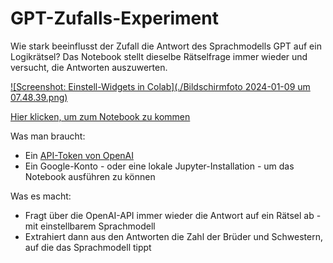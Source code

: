 # GPT-Zufalls-Experiment
Wie stark beeinflusst der Zufall die Antwort des Sprachmodells GPT auf ein Logikrätsel? Das Notebook stellt dieselbe Rätselfrage immer wieder und versucht, die Antworten auszuwerten.

[![Screenshot: Einstell-Widgets in Colab](./Bildschirmfoto 2024-01-09 um 07.48.39.png)](./GPT_Antwort_auf_Rätselfrage_testen.ipynb)

[Hier klicken, um zum Notebook zu kommen](./GPT_Antwort_auf_Rätselfrage_testen.ipynb)

Was man braucht: 
- Ein [API-Token von OpenAI](https://platform.openai.com/api-keys)
- Ein Google-Konto - oder eine lokale Jupyter-Installation - um das Notebook ausführen zu können

Was es macht: 
- Fragt über die OpenAI-API immer wieder die Antwort auf ein Rätsel ab - mit einstellbarem Sprachmodell
- Extrahiert dann aus den Antworten die Zahl der Brüder und Schwestern, auf die das Sprachmodell tippt
